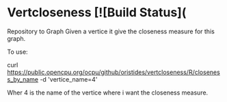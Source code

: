 Vertcloseness [![Build Status](
============


Repository to Graph
Given a vertice it give the closeness measure for this graph.




To use:

curl https://public.opencpu.org/ocpu/github/oristides/vertcloseness/R/closeness_by_name -d 'vertice_name=4'

Wher 4 is the name of the vertice where i want the closeness measure. 
